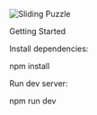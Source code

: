 ![Sliding Puzzle](https://github.com/user-attachments/assets/72840364-baaa-44de-8801-52c6b9a9087e)


Getting Started

Install dependencies:

npm install

Run dev server:

npm run dev
